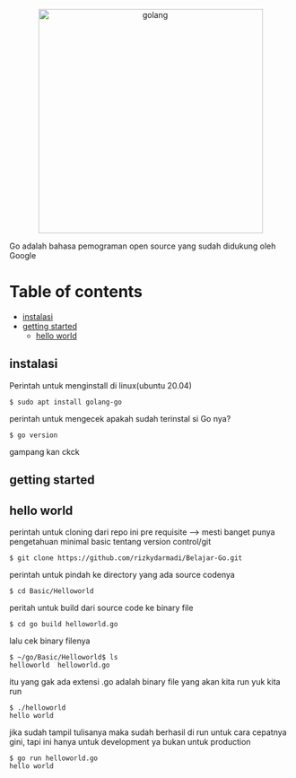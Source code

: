 <!--lint disable no-literal-urls-->

<p align="center">
  <a href="https://go.dev/">
    <img
      alt="golang"
      src="https://miro.medium.com/max/1200/0*1cn_mKQxd-Z0ikvT.png"
      width="400"
    />
  </a>
</p>

Go adalah bahasa pemograman open source yang sudah didukung oleh Google
# Table of contents

* [instalasi](#instalasi)
* [getting started](#getting-started)
  * [hello world](#hello-world)


## instalasi
Perintah untuk menginstall di linux(ubuntu 20.04)
```console
$ sudo apt install golang-go
```
perintah untuk mengecek apakah sudah terinstal si Go nya?
```console
$ go version
```
gampang kan ckck

## getting started
## hello world

perintah untuk cloning dari repo ini
pre requisite --> mesti banget punya pengetahuan minimal basic tentang version control/git
```console
$ git clone https://github.com/rizkydarmadi/Belajar-Go.git
```
perintah untuk pindah ke directory yang ada source codenya
```console
$ cd Basic/Helloworld
```
peritah untuk build dari source code ke binary file
```console
$ cd go build helloworld.go
```
lalu cek binary filenya
```console
$ ~/go/Basic/Helloworld$ ls
helloworld  helloworld.go
```
itu yang gak ada extensi .go adalah binary file yang akan kita run
yuk kita run
```console
$ ./helloworld 
hello world
```
jika sudah tampil tulisanya maka sudah berhasil di run
untuk cara cepatnya gini, tapi ini hanya untuk development ya bukan untuk production
```console
$ go run helloworld.go
hello world
```


